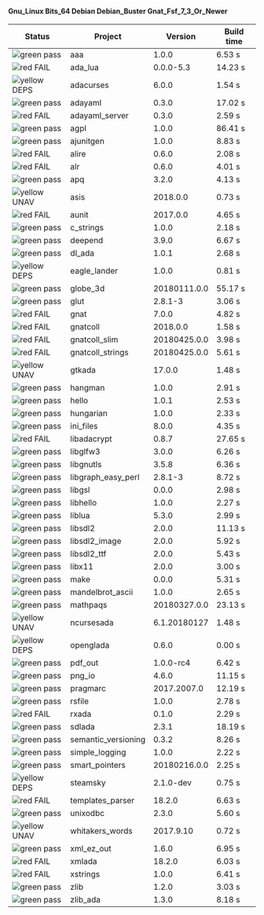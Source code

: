 #### Gnu_Linux Bits_64 Debian Debian_Buster Gnat_Fsf_7_3_Or_Newer

| Status | Project | Version | Build time |
| --- | --- | --- | --- |
|![green](https://placehold.it/8/00aa00/000000?text=+) pass | aaa | 1.0.0 |  6.53 s |
|![red](https://placehold.it/8/ff0000/000000?text=+) FAIL | ada_lua | 0.0.0-5.3 |  14.23 s |
|![yellow](https://placehold.it/8/ffbb00/000000?text=+) DEPS | adacurses | 6.0.0 |  1.54 s |
|![green](https://placehold.it/8/00aa00/000000?text=+) pass | adayaml | 0.3.0 |  17.02 s |
|![red](https://placehold.it/8/ff0000/000000?text=+) FAIL | adayaml_server | 0.3.0 |  2.59 s |
|![green](https://placehold.it/8/00aa00/000000?text=+) pass | agpl | 1.0.0 |  86.41 s |
|![green](https://placehold.it/8/00aa00/000000?text=+) pass | ajunitgen | 1.0.0 |  8.83 s |
|![red](https://placehold.it/8/ff0000/000000?text=+) FAIL | alire | 0.6.0 |  2.08 s |
|![red](https://placehold.it/8/ff0000/000000?text=+) FAIL | alr | 0.6.0 |  4.01 s |
|![green](https://placehold.it/8/00aa00/000000?text=+) pass | apq | 3.2.0 |  4.13 s |
|![yellow](https://placehold.it/8/ffbb00/000000?text=+) UNAV | asis | 2018.0.0 |  0.73 s |
|![red](https://placehold.it/8/ff0000/000000?text=+) FAIL | aunit | 2017.0.0 |  4.65 s |
|![green](https://placehold.it/8/00aa00/000000?text=+) pass | c_strings | 1.0.0 |  2.18 s |
|![green](https://placehold.it/8/00aa00/000000?text=+) pass | deepend | 3.9.0 |  6.67 s |
|![green](https://placehold.it/8/00aa00/000000?text=+) pass | dl_ada | 1.0.1 |  2.68 s |
|![yellow](https://placehold.it/8/ffbb00/000000?text=+) DEPS | eagle_lander | 1.0.0 |  0.81 s |
|![green](https://placehold.it/8/00aa00/000000?text=+) pass | globe_3d | 20180111.0.0 |  55.17 s |
|![green](https://placehold.it/8/00aa00/000000?text=+) pass | glut | 2.8.1-3 |  3.06 s |
|![red](https://placehold.it/8/ff0000/000000?text=+) FAIL | gnat | 7.0.0 |  4.82 s |
|![red](https://placehold.it/8/ff0000/000000?text=+) FAIL | gnatcoll | 2018.0.0 |  1.58 s |
|![red](https://placehold.it/8/ff0000/000000?text=+) FAIL | gnatcoll_slim | 20180425.0.0 |  3.98 s |
|![red](https://placehold.it/8/ff0000/000000?text=+) FAIL | gnatcoll_strings | 20180425.0.0 |  5.61 s |
|![yellow](https://placehold.it/8/ffbb00/000000?text=+) UNAV | gtkada | 17.0.0 |  1.48 s |
|![green](https://placehold.it/8/00aa00/000000?text=+) pass | hangman | 1.0.0 |  2.91 s |
|![green](https://placehold.it/8/00aa00/000000?text=+) pass | hello | 1.0.1 |  2.53 s |
|![green](https://placehold.it/8/00aa00/000000?text=+) pass | hungarian | 1.0.0 |  2.33 s |
|![green](https://placehold.it/8/00aa00/000000?text=+) pass | ini_files | 8.0.0 |  4.35 s |
|![red](https://placehold.it/8/ff0000/000000?text=+) FAIL | libadacrypt | 0.8.7 |  27.65 s |
|![green](https://placehold.it/8/00aa00/000000?text=+) pass | libglfw3 | 3.0.0 |  6.26 s |
|![green](https://placehold.it/8/00aa00/000000?text=+) pass | libgnutls | 3.5.8 |  6.36 s |
|![green](https://placehold.it/8/00aa00/000000?text=+) pass | libgraph_easy_perl | 2.8.1-3 |  8.72 s |
|![green](https://placehold.it/8/00aa00/000000?text=+) pass | libgsl | 0.0.0 |  2.98 s |
|![green](https://placehold.it/8/00aa00/000000?text=+) pass | libhello | 1.0.0 |  2.27 s |
|![green](https://placehold.it/8/00aa00/000000?text=+) pass | liblua | 5.3.0 |  2.99 s |
|![green](https://placehold.it/8/00aa00/000000?text=+) pass | libsdl2 | 2.0.0 |  11.13 s |
|![green](https://placehold.it/8/00aa00/000000?text=+) pass | libsdl2_image | 2.0.0 |  5.92 s |
|![green](https://placehold.it/8/00aa00/000000?text=+) pass | libsdl2_ttf | 2.0.0 |  5.43 s |
|![green](https://placehold.it/8/00aa00/000000?text=+) pass | libx11 | 2.0.0 |  3.00 s |
|![green](https://placehold.it/8/00aa00/000000?text=+) pass | make | 0.0.0 |  5.31 s |
|![green](https://placehold.it/8/00aa00/000000?text=+) pass | mandelbrot_ascii | 1.0.0 |  2.65 s |
|![green](https://placehold.it/8/00aa00/000000?text=+) pass | mathpaqs | 20180327.0.0 |  23.13 s |
|![yellow](https://placehold.it/8/ffbb00/000000?text=+) UNAV | ncursesada | 6.1.20180127 |  1.48 s |
|![yellow](https://placehold.it/8/ffbb00/000000?text=+) DEPS | openglada | 0.6.0 |  0.00 s |
|![green](https://placehold.it/8/00aa00/000000?text=+) pass | pdf_out | 1.0.0-rc4 |  6.42 s |
|![green](https://placehold.it/8/00aa00/000000?text=+) pass | png_io | 4.6.0 |  11.15 s |
|![green](https://placehold.it/8/00aa00/000000?text=+) pass | pragmarc | 2017.2007.0 |  12.19 s |
|![green](https://placehold.it/8/00aa00/000000?text=+) pass | rsfile | 1.0.0 |  2.78 s |
|![red](https://placehold.it/8/ff0000/000000?text=+) FAIL | rxada | 0.1.0 |  2.29 s |
|![green](https://placehold.it/8/00aa00/000000?text=+) pass | sdlada | 2.3.1 |  18.19 s |
|![green](https://placehold.it/8/00aa00/000000?text=+) pass | semantic_versioning | 0.3.2 |  8.26 s |
|![green](https://placehold.it/8/00aa00/000000?text=+) pass | simple_logging | 1.0.0 |  2.22 s |
|![green](https://placehold.it/8/00aa00/000000?text=+) pass | smart_pointers | 20180216.0.0 |  2.25 s |
|![yellow](https://placehold.it/8/ffbb00/000000?text=+) DEPS | steamsky | 2.1.0-dev |  0.75 s |
|![red](https://placehold.it/8/ff0000/000000?text=+) FAIL | templates_parser | 18.2.0 |  6.63 s |
|![green](https://placehold.it/8/00aa00/000000?text=+) pass | unixodbc | 2.3.0 |  5.60 s |
|![yellow](https://placehold.it/8/ffbb00/000000?text=+) UNAV | whitakers_words | 2017.9.10 |  0.72 s |
|![green](https://placehold.it/8/00aa00/000000?text=+) pass | xml_ez_out | 1.6.0 |  6.95 s |
|![red](https://placehold.it/8/ff0000/000000?text=+) FAIL | xmlada | 18.2.0 |  6.03 s |
|![red](https://placehold.it/8/ff0000/000000?text=+) FAIL | xstrings | 1.0.0 |  6.41 s |
|![green](https://placehold.it/8/00aa00/000000?text=+) pass | zlib | 1.2.0 |  3.03 s |
|![green](https://placehold.it/8/00aa00/000000?text=+) pass | zlib_ada | 1.3.0 |  8.18 s |

